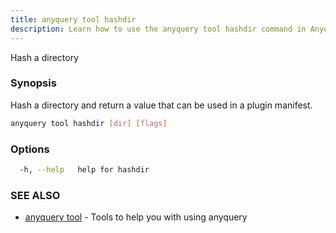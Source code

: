 ```yaml
---
title: anyquery tool hashdir
description: Learn how to use the anyquery tool hashdir command in Anyquery.
---
```


Hash a directory

### Synopsis

Hash a directory and return a value that can be used in a plugin manifest.

```bash
anyquery tool hashdir [dir] [flags]
```

### Options

```bash
  -h, --help   help for hashdir
```

### SEE ALSO

* [anyquery tool](../anyquery_tool)	 - Tools to help you with using anyquery
